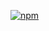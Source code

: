 [![npm](https://img.shields.io/npm/v/@naninovel/common)](https://www.npmjs.com/package/@naninovel/common)
